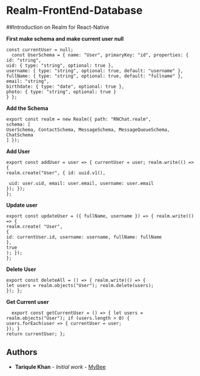 # Realm-FrontEnd-Database 

##Introduction on Realm for React-Native

**First make schema and make current user null**

```
const currentUser = null;
  const UserSchema = { name: "User", primaryKey: "id", properties: {
id: "string",
uid: { type: "string", optional: true },
username: { type: "string", optional: true, default: "username" }, fullName: { type: "string", optional: true, default: "fullname" }, email: "string",
birthdate: { type: "date", optional: true },
photo: { type: "string", optional: true }
} };
```

**Add the Schema**
 
 ```
 export const realm = new Realm({ path: "RNChat.realm",
schema: [
UserSchema, ContactSchema, MessageSchema, MessageQueueSchema, ChatSchema
] });
```
**Add User**

```
export const addUser = user => { currentUser = user; realm.write(() => {
realm.create("User", { id: uuid.v1(),
 
 uid: user.uid, email: user.email, username: user.email
}); });
};
```

**Update user**

```
export const updateUser = ({ fullName, username }) => { realm.write(() => {
realm.create( "User",
{
id: currentUser.id, username: username, fullName: fullName
},
true
); });
};
```

**Delete User**
 
 ```
export const deleteAll = () => { realm.write(() => {
let users = realm.objects("User"); realm.delete(users);
}); };
```
 
**Get Current user**

```
  export const getCurrentUser = () => { let users = realm.objects("User"); if (users.length > 0) {
users.forEach(user => { currentUser = user;
}); }
return currentUser; };
```

## Authors

* **Tariqule Khan** - *Initial work* - [MyBee](https://github.com/mybeeapp)
